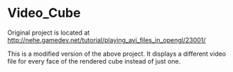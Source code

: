 Video_Cube
==========

Original project is located at http://nehe.gamedev.net/tutorial/playing_avi_files_in_opengl/23001/

This is a modified version of the above project. It displays a different video file for every face of the rendered cube instead of just one.
